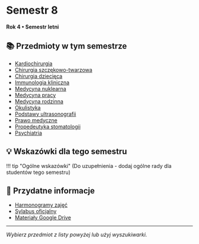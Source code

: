# Semestr 8

**Rok 4 • Semestr letni**

## 📚 Przedmioty w tym semestrze

- [Kardiochirurgia](kardiochirurgia.md)
- [Chirurgia szczękowo-twarzowa](chirurgia-szczekowa.md)
- [Chirurgia dziecięca](chirurgia-dziecieca.md)
- [Immunologia kliniczna](immunologia.md)
- [Medycyna nuklearna](medycyna-nuklearna.md)
- [Medycyna pracy](medycyna-pracy.md)
- [Medycyna rodzinna](medycyna-rodzinna.md)
- [Okulistyka](okulistyka.md)
- [Podstawy ultrasonografii](usg.md)
- [Prawo medyczne](prawo-medyczne.md)
- [Propedeutyka stomatologii](stomatologia.md)
- [Psychiatria](psychiatria.md)

## 💡 Wskazówki dla tego semestru

!!! tip "Ogólne wskazówki"
    (Do uzupełnienia - dodaj ogólne rady dla studentów tego semestru)

## 🔗 Przydatne informacje

- [Harmonogramy zajęć](https://wl.cm.uj.edu.pl/dydaktyka/kierunek-lekarski/)
- [Sylabus oficjalny](https://sylabus.cm-uj.krakow.pl/pl/8/1/7/1/1#nav-tab-14)
- [Materiały Google Drive](https://drive.google.com/drive/folders/1SpFEsQDlYYFfqb4o5AEM0aGhNiRsWlTN)

---

*Wybierz przedmiot z listy powyżej lub użyj wyszukiwarki.*
